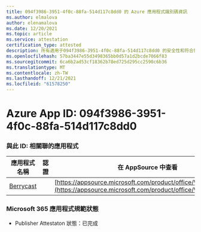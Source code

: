 ```yaml
---
title: 094f3986-3951-4f0c-88fa-514d117c8dd0 的 Azure 應用程式識別碼資訊
ms.author: elmalova
author: elenamalova
ms.date: 12/20/2021
ms.topic: article
ms.service: attestation
certification_type: attested
description: 所有適用于094f3986-3951-4f0c-88fa-514d117c8dd0 的安全性和符合性資訊資訊。
ms.openlocfilehash: 57ba3447e55d3498365bb0d57a1d2bcde7066f83
ms.sourcegitcommit: 6ca6b2ad53cf18362b78ed725d295cc2590c6b36
ms.translationtype: MT
ms.contentlocale: zh-TW
ms.lasthandoff: 12/21/2021
ms.locfileid: "61578250"
---
```

# <a name="azure-app-id-094f3986-3951-4f0c-88fa-514d117c8dd0"></a>Azure App ID: 094f3986-3951-4f0c-88fa-514d117c8dd0


### <a name="apps-associated-with-this-id"></a>與此 ID: 相關聯的應用程式
| **應用程式名稱** | **認證** | **在 AppSource 中查看** |
|--------------|---------------|-----------------------|
| [Berrycast](https://docs.microsoft.com/microsoft-365-app-certification/forward/WA200002798) |  | [https://appsource.microsoft.com/product/office/WA200002798](https://appsource.microsoft.com/product/office/WA200002798) |

### <a name="microsoft-365-app-compliance-status"></a>Microsoft 365 應用程式規範狀態
- Publisher Attestaton 狀態：已完成
